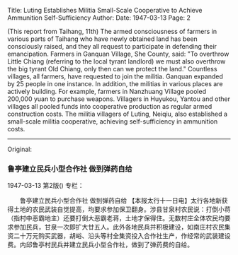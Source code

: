 Title: Luting Establishes Militia Small-Scale Cooperative to Achieve Ammunition Self-Sufficiency
Author:
Date: 1947-03-13
Page: 2

(This report from Taihang, 11th) The armed consciousness of farmers in various parts of Taihang who have newly obtained land has been consciously raised, and they all request to participate in defending their emancipation. Farmers in Ganquan Village, She County, said: "To overthrow Little Chiang (referring to the local tyrant landlord) we must also overthrow the big tyrant Old Chiang, only then can we protect the land." Countless villages, all farmers, have requested to join the militia. Ganquan expanded by 25 people in one instance. In addition, the militias in various places are actively building. For example, farmers in Nanzhuang Village pooled 200,000 yuan to purchase weapons. Villagers in Huyukou, Yantou and other villages all pooled funds into cooperative production as regular armed construction costs. The militia villagers of Luting, Neiqiu, also established a small-scale militia cooperative, achieving self-sufficiency in ammunition costs.



<hr /> 

Original: 


### 鲁亭建立民兵小型合作社  做到弹药自给

1947-03-13
第2版()
专栏：

　　鲁亭建立民兵小型合作社
    做到弹药自给
    【本报太行十一日电】太行各地新获得土地的农民武装自觉提高，均要求参加保卫翻身。涉县甘泉村农民说：打倒小蒋（指村中恶霸地主）还要打倒大恶霸老蒋，土地才保得住。无数村庄全体农民均要求参加民兵，甘泉一次即扩大廿五人。此外各地民兵并积极建设，如南庄村农民集资二十万元购买武器，胡峪、沿头等村全集资投入合作社生产，作经常的武装建设费。内邱鲁亭村民兵并建立民兵小型合作社，做到了弹药费的自给。
